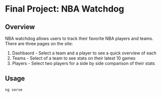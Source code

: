 Final Project: NBA Watchdog
===========================
## Overview
NBA watchdog allows users to track their favorite NBA players and teams. There are three pages on the site:
1. Dashbaord - Select a team and a player to see a quick overview of each
2. Teams - Select of a team to see stats on their latest 10 games
3. Players - Select two players for a side by side comparison of their stats

## Usage
```
ng serve
```
